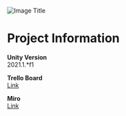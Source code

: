 ![Image Title](https://otto-spaude.me/gh-media/project-vulkan-light.png)
# Project Information
**Unity Version**  
2021.1.*f1

**Trello Board**  
[Link](https://trello.com/b/zf8l4MgY/project-vulkan)

**Miro**  
[Link](https://miro.com/app/board/uXjVOCjGF4Y=/?share_link_id=898203041681)
